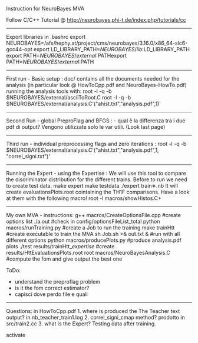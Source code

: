 Instruction for NeuroBayes MVA

Follow C/C++ Tutorial @ http://neurobayes.phi-t.de/index.php/tutorials/cc

-----------------------------------------------------------
Export libraries in .bashrc
export NEUROBAYES=/afs/hephy.at/project/cms/neurobayes/3.16.0/x86_64-slc6-gcc44-opt
export LD_LIBRARY_PATH=$NEUROBAYES/lib:$LD_LIBRARY_PATH
export PATH=$NEUROBAYES/external:$PATHexport PATH=$NEUROBAYES/external:$PATH

-----------------------------------------------------------
First run - Basic setup :
	doc/ contains all the documents needed for the analysis (in particular look @ HowToCpp.pdf and NeuroBayes-HowTo.pdf)
	running the analysis tools with:
		root -l -q -b $NEUROBAYES/external/asciiToRoot.C
		root -l -q -b $NEUROBAYES/external/analysis.C'("ahist.txt","analysis.pdf",1)'


-----------------------------------------------------------
Second Run - global PreproFlag and BFGS :
	- qual è la differenza tra i due pdf di output? Vengono utilizzate solo le var utili. (Look last page)

-----------------------------------------------------------
Third run - individual preprocessing flags and zero iterations :
		root -l -q -b $NEUROBAYES/external/analysis.C'("ahist.txt","analysis.pdf",1, "correl_signi.txt")'

-----------------------------------------------------------
Running the Expert - using the Expertise :
	We will use this tool to compare the discriminator distribution for the different trains.
	Before to run we need to create test data.
		make expert
		make testdata
		./expert train∗.nb
	It will create evaluationsPlots.root cointaining the TH1F comparisons.
	Have a look at them with the following macro!
		root -l macros/showHistos.C+






-----------------------------------------------------------
My own MVA - instructions:
  g++ macros/CreateOptionsFile.cpp	#create options list
  ./a.out				#check in config/optionsFileList_total
  python macros/runTraining.py		#create a Job to run the training 
  make trainHtt				#create executable to train the MVA
  sh Job.sh >& out.txt &		#run with all different options
  python macros/producePlots.py		#produce analysis.pdf plots
  ./test results/trainHtt_*expertise*   #create results/HttEvaluationsPlots.root 
  root macros/NeuroBayesAnalysis.C	#compute the fom and give output the best one

ToDo:
- understand the preproflag problem
- is it the fom correct estimator?
- capisci dove perdo file e quali



-----------------------------------------------------------
Questions:
	in HowToCpp.pdf 
	1. where is produced the The Teacher text output? in nb_teacher_train1.log
	2. correl_signi_cmap method? prodotto in src/train2.cc
	3. what is the Expert? Testing data after training.



activate
